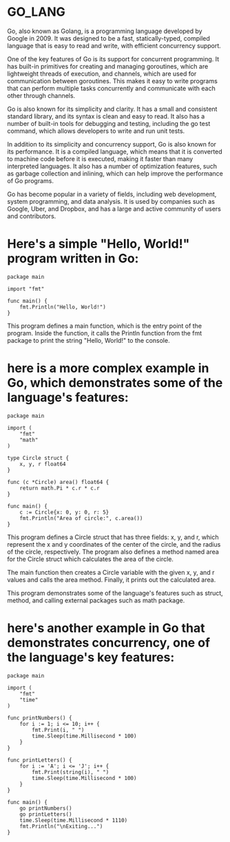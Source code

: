 # GO_LANG

Go, also known as Golang, is a programming language developed by Google in 2009. It was designed to be a fast, statically-typed, compiled language that is easy to read and write, with efficient concurrency support.

One of the key features of Go is its support for concurrent programming. It has built-in primitives for creating and managing goroutines, which are lightweight threads of execution, and channels, which are used for communication between goroutines. This makes it easy to write programs that can perform multiple tasks concurrently and communicate with each other through channels.

Go is also known for its simplicity and clarity. It has a small and consistent standard library, and its syntax is clean and easy to read. It also has a number of built-in tools for debugging and testing, including the go test command, which allows developers to write and run unit tests.

In addition to its simplicity and concurrency support, Go is also known for its performance. It is a compiled language, which means that it is converted to machine code before it is executed, making it faster than many interpreted languages. It also has a number of optimization features, such as garbage collection and inlining, which can help improve the performance of Go programs.

Go has become popular in a variety of fields, including web development, system programming, and data analysis. It is used by companies such as Google, Uber, and Dropbox, and has a large and active community of users and contributors.

# Here's a simple "Hello, World!" program written in Go:
```
package main

import "fmt"

func main() {
    fmt.Println("Hello, World!")
}
```
This program defines a main function, which is the entry point of the program. Inside the function, it calls the Println function from the fmt package to print the string "Hello, World!" to the console.

# here is a more complex example in Go, which demonstrates some of the language's features:
```
package main

import (
    "fmt"
    "math"
)

type Circle struct {
    x, y, r float64
}

func (c *Circle) area() float64 {
    return math.Pi * c.r * c.r
}

func main() {
    c := Circle{x: 0, y: 0, r: 5}
    fmt.Println("Area of circle:", c.area())
}
```
This program defines a Circle struct that has three fields: x, y, and r, which represent the x and y coordinates of the center of the circle, and the radius of the circle, respectively. The program also defines a method named area for the Circle struct which calculates the area of the circle.

The main function then creates a Circle variable with the given x, y, and r values and calls the area method. Finally, it prints out the calculated area.

This program demonstrates some of the language's features such as struct, method, and calling external packages such as math package. 

#  here's another example in Go that demonstrates concurrency, one of the language's key features:
```
package main

import (
    "fmt"
    "time"
)

func printNumbers() {
    for i := 1; i <= 10; i++ {
        fmt.Print(i, " ")
        time.Sleep(time.Millisecond * 100)
    }
}

func printLetters() {
    for i := 'A'; i <= 'J'; i++ {
        fmt.Print(string(i), " ")
        time.Sleep(time.Millisecond * 100)
    }
}

func main() {
    go printNumbers()
    go printLetters()
    time.Sleep(time.Millisecond * 1110)
    fmt.Println("\nExiting...")
}
```

